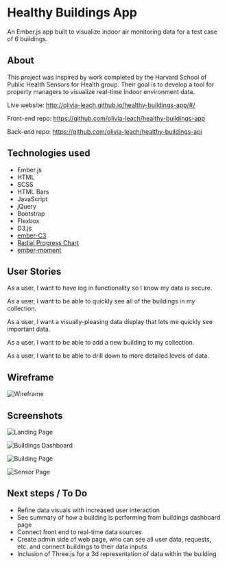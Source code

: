 # Healthy Buildings App
An Ember.js app built to visualize indoor air monitoring data for a test case of 6 buildings.

## About

This project was inspired by work completed by the Harvard School of Public Health Sensors for Health group. Their goal is to develop a tool for property managers to visualize real-time indoor environment data.

Live website: http://olivia-leach.github.io/healthy-buildings-app/#/

Front-end repo: https://github.com/olivia-leach/healthy-buildings-app

Back-end repo: https://github.com/olivia-leach/healthy-buildings-api

## Technologies used

* Ember.js
* HTML
* SCSS
* HTML Bars
* JavaScript
* jQuery
* Bootstrap
* Flexbox
* D3.js
* [ember-C3](https://github.com/Glavin001/ember-c3)
* [Radial Progress Chart](https://github.com/pablomolnar/radial-progress-chart)
* [ember-moment](https://github.com/stefanpenner/ember-moment)

## User Stories

As a user, I want to have log in functionality so I know my data is secure.


As a user, I want to be able to quickly see all of the buildings in my collection.


As a user, I want a visually-pleasing data display that lets me quickly see important data.


As a user, I want to be able to add a new building to my collection.


As a user, I want to be able to drill down to more detailed levels of data.

## Wireframe

![Wireframe](https://github.com/olivia-leach/healthy-buildings-app/blob/master/screenshots/wireframe.jpg)

## Screenshots

![Landing Page](https://github.com/olivia-leach/healthy-buildings-app/blob/master/screenshots/landing.png)

![Buildings Dashboard](https://github.com/olivia-leach/healthy-buildings-app/blob/master/screenshots/buildings_dashboard.png)

![Building Page](https://github.com/olivia-leach/healthy-buildings-app/blob/master/screenshots/building_page.png)

![Sensor Page](https://github.com/olivia-leach/healthy-buildings-app/blob/master/screenshots/sensor_page.png)

## Next steps / To Do

* Refine data visuals with increased user interaction
* See summary of how a building is performing from buildings dashboard page
* Connect front end to real-time data sources
* Create admin side of web page, who can see all user data, requests, etc. and connect buildings to their data inputs
* Inclusion of Three.js for a 3d representation of data within the building
